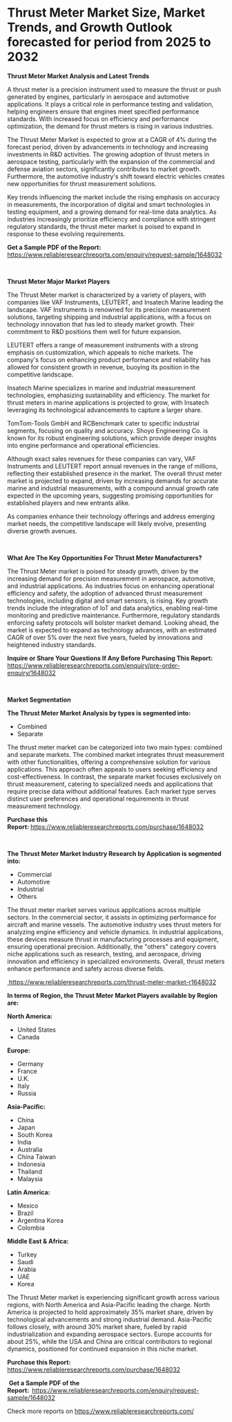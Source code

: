 <p><h1>Thrust Meter Market Size, Market Trends, and Growth Outlook forecasted for period from 2025 to 2032</h1></p><p><strong>Thrust Meter Market Analysis and Latest Trends</strong></p>
<p><p>A thrust meter is a precision instrument used to measure the thrust or push generated by engines, particularly in aerospace and automotive applications. It plays a critical role in performance testing and validation, helping engineers ensure that engines meet specified performance standards. With increased focus on efficiency and performance optimization, the demand for thrust meters is rising in various industries.</p><p>The Thrust Meter Market is expected to grow at a CAGR of 4% during the forecast period, driven by advancements in technology and increasing investments in R&D activities. The growing adoption of thrust meters in aerospace testing, particularly with the expansion of the commercial and defense aviation sectors, significantly contributes to market growth. Furthermore, the automotive industry's shift toward electric vehicles creates new opportunities for thrust measurement solutions. </p><p>Key trends influencing the market include the rising emphasis on accuracy in measurements, the incorporation of digital and smart technologies in testing equipment, and a growing demand for real-time data analytics. As industries increasingly prioritize efficiency and compliance with stringent regulatory standards, the thrust meter market is poised to expand in response to these evolving requirements.</p></p>
<p><strong>Get a Sample PDF of the Report:&nbsp;</strong> <a href="https://www.reliableresearchreports.com/enquiry/request-sample/1648032?utm_campaign=3262&utm_medium=2&utm_source=Github&utm_content=ia&utm_term=11042025&utm_id=thrust-meter">https://www.reliableresearchreports.com/enquiry/request-sample/1648032</a></p>
<p>&nbsp;</p>
<p><strong>Thrust Meter Major Market Players</strong></p>
<p><p>The Thrust Meter market is characterized by a variety of players, with companies like VAF Instruments, LEUTERT, and Insatech Marine leading the landscape. VAF Instruments is renowned for its precision measurement solutions, targeting shipping and industrial applications, with a focus on technology innovation that has led to steady market growth. Their commitment to R&D positions them well for future expansion.</p><p>LEUTERT offers a range of measurement instruments with a strong emphasis on customization, which appeals to niche markets. The company's focus on enhancing product performance and reliability has allowed for consistent growth in revenue, buoying its position in the competitive landscape.</p><p>Insatech Marine specializes in marine and industrial measurement technologies, emphasizing sustainability and efficiency. The market for thrust meters in marine applications is projected to grow, with Insatech leveraging its technological advancements to capture a larger share.</p><p>TomTom-Tools GmbH and RCBenchmark cater to specific industrial segments, focusing on quality and accuracy. Shoyo Engineering Co. is known for its robust engineering solutions, which provide deeper insights into engine performance and operational efficiencies.</p><p>Although exact sales revenues for these companies can vary, VAF Instruments and LEUTERT report annual revenues in the range of millions, reflecting their established presence in the market. The overall thrust meter market is projected to expand, driven by increasing demands for accurate marine and industrial measurements, with a compound annual growth rate expected in the upcoming years, suggesting promising opportunities for established players and new entrants alike.</p><p>As companies enhance their technology offerings and address emerging market needs, the competitive landscape will likely evolve, presenting diverse growth avenues.</p></p>
<p>&nbsp;</p>
<p><strong>What Are The Key Opportunities For Thrust Meter Manufacturers?</strong></p>
<p><p>The Thrust Meter market is poised for steady growth, driven by the increasing demand for precision measurement in aerospace, automotive, and industrial applications. As industries focus on enhancing operational efficiency and safety, the adoption of advanced thrust measurement technologies, including digital and smart sensors, is rising. Key growth trends include the integration of IoT and data analytics, enabling real-time monitoring and predictive maintenance. Furthermore, regulatory standards enforcing safety protocols will bolster market demand. Looking ahead, the market is expected to expand as technology advances, with an estimated CAGR of over 5% over the next five years, fueled by innovations and heightened industry standards.</p></p>
<p><strong>Inquire or Share Your Questions If Any Before Purchasing This Report:</strong> <a href="https://www.reliableresearchreports.com/enquiry/pre-order-enquiry/1648032?utm_campaign=3262&utm_medium=2&utm_source=Github&utm_content=ia&utm_term=11042025&utm_id=thrust-meter">https://www.reliableresearchreports.com/enquiry/pre-order-enquiry/1648032</a></p>
<p>&nbsp;</p>
<p><strong>Market Segmentation</strong></p>
<p><strong>The Thrust Meter Market Analysis by types is segmented into:</strong></p>
<p><ul><li>Combined</li><li>Separate</li></ul></p>
<p><p>The thrust meter market can be categorized into two main types: combined and separate markets. The combined market integrates thrust measurement with other functionalities, offering a comprehensive solution for various applications. This approach often appeals to users seeking efficiency and cost-effectiveness. In contrast, the separate market focuses exclusively on thrust measurement, catering to specialized needs and applications that require precise data without additional features. Each market type serves distinct user preferences and operational requirements in thrust measurement technology.</p></p>
<p><strong>Purchase this Report:&nbsp;</strong><a href="https://www.reliableresearchreports.com/purchase/1648032?utm_campaign=3262&utm_medium=2&utm_source=Github&utm_content=ia&utm_term=11042025&utm_id=thrust-meter">https://www.reliableresearchreports.com/purchase/1648032</a></p>
<p>&nbsp;</p>
<p><strong>The Thrust Meter Market Industry Research by Application is segmented into:</strong></p>
<p><ul><li>Commercial</li><li>Automotive</li><li>Industrial</li><li>Others</li></ul></p>
<p><p>The thrust meter market serves various applications across multiple sectors. In the commercial sector, it assists in optimizing performance for aircraft and marine vessels. The automotive industry uses thrust meters for analyzing engine efficiency and vehicle dynamics. In industrial applications, these devices measure thrust in manufacturing processes and equipment, ensuring operational precision. Additionally, the "others" category covers niche applications such as research, testing, and aerospace, driving innovation and efficiency in specialized environments. Overall, thrust meters enhance performance and safety across diverse fields.</p></p>
<p><a href="https://www.reliableresearchreports.com/thrust-meter-market-r1648032?utm_campaign=3262&utm_medium=2&utm_source=Github&utm_content=ia&utm_term=11042025&utm_id=thrust-meter">&nbsp;https://www.reliableresearchreports.com/thrust-meter-market-r1648032</a></p>
<p><strong>In terms of Region, the Thrust Meter Market Players available by Region are:</strong></p>
<p>
    <p> <strong> North America: </strong>
        <ul>
            <li>United States</li>
            <li>Canada</li>
        </ul>
        </p> 
    <p> <strong> Europe: </strong>
        <ul>
            <li>Germany</li>
            <li>France</li>
            <li>U.K.</li>
            <li>Italy</li>
            <li>Russia</li>
        </ul>
        </p> 
    <p> <strong> Asia-Pacific: </strong>
        <ul>
            <li>China</li>
            <li>Japan</li>
            <li>South Korea</li>
            <li>India</li>
            <li>Australia</li>
            <li>China Taiwan</li>
            <li>Indonesia</li>
            <li>Thailand</li>
            <li>Malaysia</li>
        </ul>
        </p> 
    <p> <strong> Latin America: </strong>
        <ul>
            <li>Mexico</li>
            <li>Brazil</li>
            <li>Argentina Korea</li>
            <li>Colombia</li>
        </ul>
        </p> 
    <p> <strong> Middle East & Africa: </strong>
        <ul>
            <li>Turkey</li>
            <li>Saudi</li>
            <li>Arabia</li>
            <li>UAE</li>
            <li>Korea</li>
        </ul>
    </p>
    </p>
<p><p>The Thrust Meter market is experiencing significant growth across various regions, with North America and Asia-Pacific leading the charge. North America is projected to hold approximately 35% market share, driven by technological advancements and strong industrial demand. Asia-Pacific follows closely, with around 30% market share, fueled by rapid industrialization and expanding aerospace sectors. Europe accounts for about 25%, while the USA and China are critical contributors to regional dynamics, positioned for continued expansion in this niche market.</p></p>
<p><strong>Purchase this Report: </strong><a href="https://www.reliableresearchreports.com/purchase/1648032?utm_campaign=3262&utm_medium=2&utm_source=Github&utm_content=ia&utm_term=11042025&utm_id=thrust-meter">https://www.reliableresearchreports.com/purchase/1648032</a></p>
<p>&nbsp;<strong>Get a Sample PDF of the Report:&nbsp;&nbsp;</strong><a href="https://www.reliableresearchreports.com/enquiry/request-sample/1648032?utm_campaign=3262&utm_medium=2&utm_source=Github&utm_content=ia&utm_term=11042025&utm_id=thrust-meter">https://www.reliableresearchreports.com/enquiry/request-sample/1648032</a></p>
<p><strong></strong></p>
<p>Check more reports on <a href="https://www.reliableresearchreports.com/?utm_campaign=3262&utm_medium=2&utm_source=Github&utm_content=ia&utm_term=11042025&utm_id=thrust-meter">https://www.reliableresearchreports.com/</a></p>